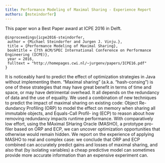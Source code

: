 ```yaml
---
title: Performance Modeling of Maximal Sharing - Experience Report
authors: [msteindorfer]
---
```


This paper won a Best Paper award at ICPE 2016 in Delft. 

```
@inproceedings{icpe2016-steindorfer,
 author = {Michael Steindorfer and Jurgen J. Vinju.},
 title = {Performance Modeling of Maximal Sharing},
 booktitle = {7th ACM/SPEC International Conference on Performance Engineering (ICPE)},
 year = 2016,
 fulltext = "http://homepages.cwi.nl/~jurgenv/papers/ICPE16.pdf"
}
```

It is noticeably hard to predict the effect of optimization strategies in Java without implementing them. “Maximal sharing” (a.k.a. “hash-consing”) is one of these strategies that may have great benefit in terms of time and space, or may have detrimental overhead. It all depends on the redundancy of data and the use of equality. We used a combination of new techniques to predict the impact of maximal sharing on existing code: Object Re- dundancy Profiling (ORP) to model the effect on memory when sharing all immutable objects, and Equals-Call Profil- ing (ECP) to reason about how removing redundancy impacts runtime performance. With comparatively low effort, using the MAximal SHaring Oracle (MASHO), a prototype pro- filer based on ORP and ECP, we can uncover optimization opportunities that otherwise would remain hidden. We report on the experience of applying MASHO to real and complex case: we conclude that ORP and ECP combined can accurately predict gains and losses of maximal sharing, and also that (by isolating variables) a cheap predictive model can sometimes provide more accurate information than an expensive experiment can.
